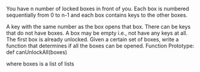 You have n number of locked boxes in front of you. Each box is numbered sequentially from 0 to n-1 and each box contains keys to the other boxes.

A key with the same number as the box opens that box.
There can be keys that do not have boxes.
A box may be empty i.e., not have any keys at all.
The first box is already unlocked. Given a certain set of boxes, write a function that determines if all the boxes can be opened. Function Prototype:  def canUnlockAll(boxes)

where boxes is a list of lists